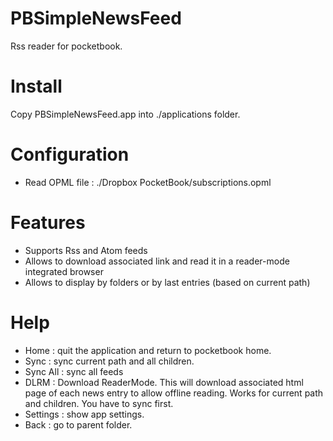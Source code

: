 # PBSimpleNewsFeed
Rss reader for pocketbook.

# Install
Copy PBSimpleNewsFeed.app into ./applications folder.

# Configuration
* Read OPML file : ./Dropbox PocketBook/subscriptions.opml

# Features
* Supports Rss and Atom feeds
* Allows to download associated link and read it in a reader-mode integrated browser
* Allows to display by folders or by last entries (based on current path)

# Help
* Home : quit the application and return to pocketbook home.
* Sync : sync current path and all children.
* Sync All : sync all feeds
* DLRM : Download ReaderMode. This will download associated html page of each news entry to allow offline reading. Works for current path and children. You have to sync first.
* Settings : show app settings.
* Back : go to parent folder.


